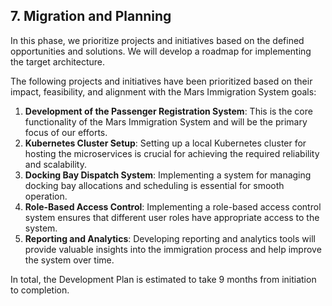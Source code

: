 ## 7. Migration and Planning

In this phase, we prioritize projects and initiatives based on the defined opportunities and solutions. We will develop a roadmap for implementing the target architecture.

The following projects and initiatives have been prioritized based on their impact, feasibility, and alignment with the Mars Immigration System goals:

1. **Development of the Passenger Registration System**: This is the core functionality of the Mars Immigration System and will be the primary focus of our efforts.
2. **Kubernetes Cluster Setup**: Setting up a local Kubernetes cluster for hosting the microservices is crucial for achieving the required reliability and scalability.
3. **Docking Bay Dispatch System**: Implementing a system for managing docking bay allocations and scheduling is essential for smooth operation.
4. **Role-Based Access Control**: Implementing a role-based access control system ensures that different user roles have appropriate access to the system.
5. **Reporting and Analytics**: Developing reporting and analytics tools will provide valuable insights into the immigration process and help improve the system over time.


In total, the Development Plan is estimated to take 9 months from initiation to completion.
